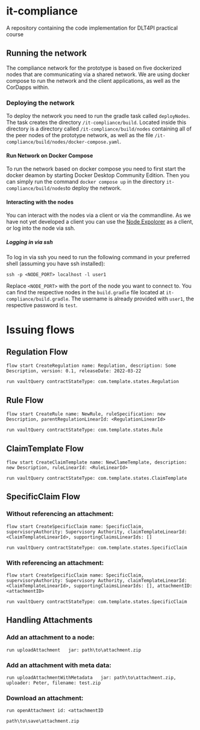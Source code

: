 # it-compliance
A repository containing the code implementation for DLT4PI practical course

## Running the network
The compliance network for the prototype is based on five dockerized nodes that are communicating via a shared network.
We are using docker compose to run the network and the client applications, as well as the CorDapps within. 

### Deploying the network
To deploy the network you need to run the gradle task called `deployNodes`. The task creates the directory `/it-compliance/build`.
Located inside this directory is a directory called `/it-compliance/build/nodes` containing all of the peer nodes of the prototype network, as well as the file `/it-compliance/build/nodes/docker-compose.yaml`.

#### Run Network on Docker Compose
To run the network based on docker compose you need to first start the docker deamon by starting Docker Desktop Community Edition. 
Then you can simply run the command `docker compose up` in the directory `it-compliance/build/nodes`to deploy the network. 

#### Interacting with the nodes
You can interact with the nodes via a client or via the commandline. As we have not yet developed a client you can use the [Node Expolorer](https://docs.r3.com/en/platform/corda/4.6/open-source/node-explorer.html) as a client, or log into the node via ssh.

##### Logging in via ssh
To log in via ssh you need to run the following command in your preferred shell (assuming you have ssh installed):
```
ssh -p <NODE_PORT> localhost -l user1
```
Replace `<NODE_PORT>` with the port of the node you want to connect to. You can find the respective nodes in the `build.gradle` file located at `it-compliance/build.gradle`. 
The username is already provided with `user1`, the respective password is `test`.


# Issuing flows

## Regulation Flow
`flow start CreateRegulation name: Regulation, description: Some Description, version: 0.1, releaseDate: 2022-03-22`

`run vaultQuery contractStateType: com.template.states.Regulation`

## Rule Flow 
`flow start CreateRule name: NewRule, ruleSpecification: new Description, parentRegulationLinearId: <RegulationLinearId>`

`run vaultQuery contractStateType: com.template.states.Rule`

## ClaimTemplate Flow 
`flow start CreateClaimTemplate name: NewClameTemplate, description: new Description, ruleLinearId: <RuleLinearId>`

`run vaultQuery contractStateType: com.template.states.ClaimTemplate`

## SpecificClaim Flow 

### Without referencing an attachment:
`flow start CreateSpecificClaim name: SpecificClaim, supervisoryAuthority: Supervisory Authority, claimTemplateLinearId: <ClaimTemplateLinearId>, supportingClaimsLinearIds: []`

`run vaultQuery contractStateType: com.template.states.SpecificClaim`

### With referencing an attachment:
`flow start CreateSpecificClaim name: SpecificClaim, supervisoryAuthority: Supervisory Authority, claimTemplateLinearId: <ClaimTemplateLinearId>, supportingClaimsLinearIds: [], attachmentID: <attachmentID>`

`run vaultQuery contractStateType: com.template.states.SpecificClaim`


## Handling Attachments

### Add an attachment to a node:
`run uploadAttachment   jar: path\to\attachment.zip`

### Add an attachment with meta data:
`run uploadAttachmentWithMetadata   jar: path\to\attachment.zip, uploader: Peter, filename: test.zip`

### Download an attachment:
`run openAttachment id: <attachmentID`

`path\to\save\attachment.zip`






